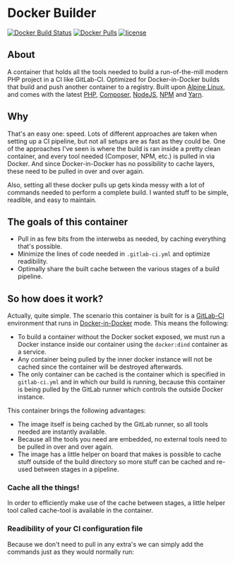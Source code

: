 # Docker Builder

[![Docker Build Status](https://img.shields.io/docker/build/existenz/builder.svg?style=flat-square)](https://hub.docker.com/r/existenz/builder/builds/) [![Docker Pulls](https://img.shields.io/docker/pulls/existenz/builder.svg?style=flat-square)](https://hub.docker.com/r/existenz/builder/) [![license](https://img.shields.io/github/license/existenznl/docker-builder.svg?style=flat-square)](https://github.com/eXistenZNL/Docker-Builder/blob/master/LICENSE)

## About
A container that holds all the tools needed to build a run-of-the-mill modern PHP project in a CI like GitLab-CI.
Optimized for Docker-in-Docker builds that build and push another container to a registry.
Built upon [Alpine Linux](https://alpinelinux.org/), and comes with the latest [PHP](https://secure.php.net/), [Composer](https://getcomposer.org/), [NodeJS](https://nodejs.org/en/), [NPM](https://www.npmjs.com/) and [Yarn](https://yarnpkg.com/lang/en/).

## Why
That's an easy one: speed. Lots of different approaches are taken when setting up a CI pipeline, but not all setups are as fast as they could be. One of the approaches I've seen is where the build is ran inside a pretty clean container, and every tool needed (Composer, NPM, etc.) is pulled in via Docker. And since Docker-in-Docker has no possibility to cache layers, these need to be pulled in over and over again.

Also, setting all these docker pulls up gets kinda messy with a lot of commands needed to perform a complete build. I wanted stuff to be simple, readible, and easy to maintain.

## The goals of this container

- Pull in as few bits from the interwebs as needed, by caching everything that's possible.
- Minimize the lines of code needed in `.gitlab-ci.yml` and optimize readibility.
- Optimally share the built cache between the various stages of a build pipeline.

## So how does it work?

Actually, quite simple. The scenario this container is built for is a [GitLab-CI](https://about.gitlab.com/features/gitlab-ci-cd/) environment that runs in [Docker-in-Docker](https://docs.gitlab.com/ce/ci/docker/using_docker_build.html#use-docker-in-docker-executor) mode. This means the following:
- To build a container without the Docker socket exposed, we must run a Docker instance inside our container using the `docker:dind` container as a service.
- Any container being pulled by the inner docker instance will not be cached since the container will be destroyed afterwards.
- The only container can be cached is the container which is specified in `gitlab-ci.yml` and in which our build is running, because this container is being pulled by the GitLab runner which controls the outside Docker instance.

This container brings the following advantages:
- The image itself is being cached by the GitLab runner, so all tools needed are instantly available.
- Because all the tools you need are embedded, no external tools need to be pulled in over and over again.
- The image has a little helper on board that makes is possible to cache stuff outside of the build directory so more stuff can be cached and re-used between stages in a pipeline.

### Cache all the things!

In order to efficiently make use of the cache between stages, a little helper tool called cache-tool is available in the container.

### Readibility of your CI configuration file

Because we don't need to pull in any extra's we can simply add the commands just as they would normally run:

```yaml

```